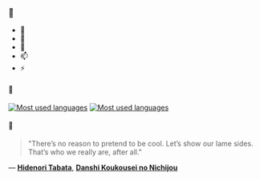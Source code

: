 ### 👋

- 🔭
- 🌱
- 💬
- 📫
- ⚡

#### 🧏

[![Most used languages](https://github-readme-stats-aynah.vercel.app/api/top-langs/?username=aynh&theme=solarized-dark&langs_count=6&layout=compact&hide_title=true)](https://github.com/anuraghazra/github-readme-stats#gh-dark-mode-only)
[![Most used languages](https://github-readme-stats-aynah.vercel.app/api/top-langs/?username=aynh&theme=solarized-light&langs_count=6&layout=compact&hide_title=true)](https://github.com/anuraghazra/github-readme-stats#gh-light-mode-only)

#### 💬

> "There’s no reason to pretend to be cool. Let’s show our lame sides. That’s who we really are, after all."

&mdash; [**Hidenori Tabata**](https://myanimelist.net/character.php?q=Hidenori%20Tabata&cat=character), [**Danshi Koukousei no Nichijou**](https://myanimelist.net/search/all?q=Danshi%20Koukousei%20no%20Nichijou&cat=all)
